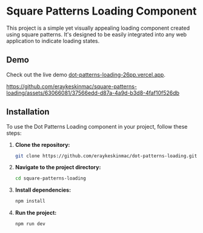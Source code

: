 # Square Patterns Loading Component

This project is a simple yet visually appealing loading component created using square patterns. It's designed to be easily integrated into any web application to indicate loading states.

## Demo

Check out the live demo [dot-patterns-loading-26pp.vercel.app](https://dot-patterns-loading-26pp.vercel.app).


https://github.com/eraykeskinmac/square-patterns-loading/assets/63066081/37566edd-d87a-4a9d-b3d8-4faf10f526db


## Installation

To use the Dot Patterns Loading component in your project, follow these steps:

1. **Clone the repository:**

    ```sh
    git clone https://github.com/eraykeskinmac/dot-patterns-loading.git
    ```

2. **Navigate to the project directory:**

    ```sh
    cd square-patterns-loading
    ```

3. **Install dependencies:**

    ```sh
    npm install
    ```

4. **Run the project:**

    ```sh
    npm run dev
    ```
